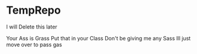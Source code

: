# TempRepo
I will Delete this later

Your Ass is Grass
Put that in your Class
Don't be giving me any Sass
Ill just move over to pass gas